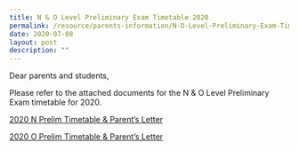 ```yaml
---
title: N & O Level Preliminary Exam Timetable 2020
permalink: /resource/parents-information/N-O-Level-Preliminary-Exam-Timetable-2020
date: 2020-07-08
layout: post
description: ""
---
```

Dear parents and students,

Please refer to the attached documents for the N & O Level Preliminary Exam timetable for 2020.

[2020 N Prelim Timetable & Parent’s Letter](https://westspringsec.moe.edu.sg/wp-content/uploads/2020/07/2020-N-Prelim-Timetable-Parents-Letter.pdf)

[2020 O Prelim Timetable & Parent’s Letter](https://westspringsec.moe.edu.sg/wp-content/uploads/2020/07/2020-O-Prelim-Timetable-Parents-Letter.pdf)